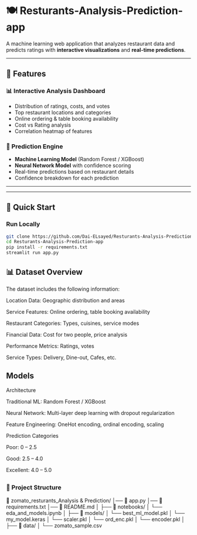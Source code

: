 # 🍽️ Resturants-Analysis-Prediction-app 

A machine learning web application that analyzes restaurant data and predicts ratings with **interactive visualizations** and **real-time predictions**.  

---

## 🌟 Features  

### 📊 Interactive Analysis Dashboard  
- Distribution of ratings, costs, and votes  
- Top restaurant locations and categories  
- Online ordering & table booking availability  
- Cost vs Rating analysis  
- Correlation heatmap of features  

### 🔮 Prediction Engine  
- **Machine Learning Model** (Random Forest / XGBoost)  
- **Neural Network Model** with confidence scoring  
- Real-time predictions based on restaurant details  
- Confidence breakdown for each prediction  

---
 
---

## 🚀 Quick Start  

### Run Locally  
```bash
git clone https://github.com/Dai-ELsayed/Resturants-Analysis-Prediction-app.git
cd Resturants-Analysis-Prediction-app
pip install -r requirements.txt
streamlit run app.py

```


## 📊 Dataset Overview

The dataset includes the following information:

Location Data: Geographic distribution and areas

Service Features: Online ordering, table booking availability

Restaurant Categories: Types, cuisines, service modes

Financial Data: Cost for two people, price analysis

Performance Metrics: Ratings, votes

Service Types: Delivery, Dine-out, Cafes, etc.

##  Models
Architecture

Traditional ML: Random Forest / XGBoost

Neural Network: Multi-layer deep learning with dropout regularization

Feature Engineering: OneHot encoding, ordinal encoding, scaling

Prediction Categories

Poor: 0 – 2.5

Good: 2.5 – 4.0

Excellent: 4.0 – 5.0

##

 ### 📁 Project Structure
📂 zomato_resturants_Analysis & Prediction/
│── 📄 app.py
│── 📄 requirements.txt
│── 📄 README.md
│
├── 📂 notebooks/
│ └── eda_and_models.ipynb
│
├── 📂 models/
│ └── best_ml_model.pkl 
│ └── my_model.keras
│ └── scaler.pkl 
│ └── ord_enc.pkl 
│ └── encoder.pkl 
│
├── 📂 data/
│ └── zomato_sample.csv


